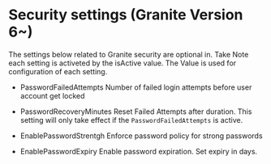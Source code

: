 # Security settings (Granite Version 6~)


The settings below related to Granite security are optional in.
Take Note each setting is activeted by the isActive value. The Value is used for configuration of each setting.


- PasswordFailedAttempts
Number of failed login attempts before user account get locked

- PasswordRecoveryMinutes
Reset Failed Attempts after duration. This setting will only take effect if the `PasswordFailedAttempts` is active.

- EnablePasswordStrentgh 
Enforce password policy for strong passwords

- EnablePasswordExpiry
Enable password expiration. Set expiry in days.
